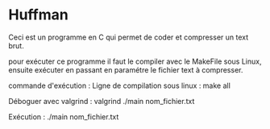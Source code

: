 # Huffman

Ceci est un programme en C qui permet de coder et compresser un text brut.

pour exécuter ce programme il faut le compiler avec le MakeFile sous Linux, ensuite exécuter en passant en paramétre le fichier text à compresser.

commande d'exécution : Ligne de compilation sous linux : make all


Déboguer avec valgrind : valgrind ./main nom_fichier.txt


Exécution : ./main nom_fichier.txt
